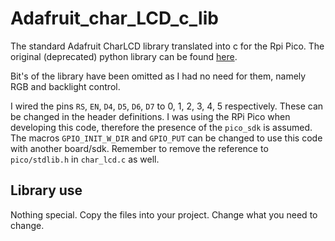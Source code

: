 # Adafruit_char_LCD_c_lib
The standard Adafruit CharLCD library translated into c for the Rpi Pico. The original (deprecated) python library can be found [here](https://github.com/adafruit/Adafruit_Python_CharLCD/blob/master/Adafruit_CharLCD/Adafruit_CharLCD.py).

Bit's of the library have been omitted as I had no need for them, namely RGB and backlight control.

I wired the pins `RS`, `EN`, `D4`, `D5`, `D6`, `D7` to 0, 1, 2, 3, 4, 5 respectively. These can be changed in the header definitions.
I was using the RPi Pico when developing this code, therefore the presence of the `pico_sdk` is assumed. The macros `GPIO_INIT_W_DIR` and `GPIO_PUT` can be changed to use this code with another board/sdk. Remember to remove the reference to `pico/stdlib.h` in `char_lcd.c` as well.

## Library use
Nothing special. Copy the files into your project. Change what you need to change.

